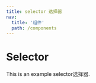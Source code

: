 ```yaml
---
title: selector 选择器
nav:
  title: '组件'
  path: /components
---
```

# Selector

This is an example selector选择器.

<code src="./demos/demo.tsx"></code>
